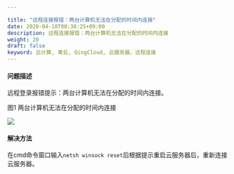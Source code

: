 ```yaml
---

title: "远程连接报错：两台计算机无法在分配的时间内连接"
date: 2020-04-10T00:38:25+09:00
description: 远程连接报错：两台计算机无法在分配的时间内连接
weight: 20
draft: false
keyword: 云计算, 青云, QingCloud, 云服务器，远程连接
---
```


#### 问题描述

远程登录报错提示：两台计算机无法在分配的时间内连接。

图1 两台计算机无法在分配的时间内连接

![](../../../_images/win_cant_loggin3.png)

#### 解决方法

在cmd命令窗口输入`netsh winsock reset`后根据提示重启云服务器后，重新连接云服务器。

